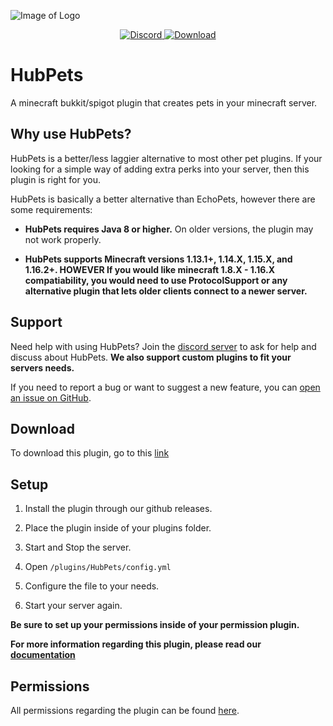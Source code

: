 
![Image of Logo](https://media.discordapp.net/attachments/433404755281313792/740643531718262864/Untitled_drawing_5.png)

<p align="center">
  <a href="https://discord.gg/ZEDUWwJZPy">
    <img src="https://img.shields.io/badge/-Chat_on_Discord-7289DA.svg?logo=discord&style=flat-square&logoColor=white" alt="Discord">
  </a>
  <a href="https://github.com/JaxonTekk/HubPets/releases">
    <img src="https://img.shields.io/badge/-Download_from_Github-D24939.svg?logo=githubs&style=flat-square&logoColor=white" alt="Download">
  </a>
</p>

# HubPets
A minecraft bukkit/spigot plugin that creates pets in your minecraft server.

Why use HubPets?
--------

HubPets is a better/less laggier alternative to most other pet plugins. If your looking for a simple way of adding extra perks into your server, then this plugin is right for you.

HubPets is basically a better alternative than EchoPets, however there are some requirements:

* **HubPets requires Java 8 or higher.** On older versions, the plugin may not work properly.

* **HubPets supports Minecraft versions 1.13.1+, 1.14.X, 1.15.X, and 1.16.2+. HOWEVER If you would like minecraft 1.8.X - 1.16.X compatiability, you would need to use ProtocolSupport or any alternative plugin that lets older clients connect to a newer server.**

Support
--------

Need help with using HubPets? Join the [discord server](https://discord.gg/ZEDUWwJZPy) to ask for help and discuss about HubPets. **We also support custom plugins to fit your servers needs.**

If you need to report a bug or want to suggest a new feature, you can [open an issue on GitHub](https://github.com/JaxonTekk/HubPets/issues/new).

Download
--------

To download this plugin, go to this [link](https://github.com/JaxonTekk/HubPets/releases)

Setup
--------

1. Install the plugin through our github releases.

2. Place the plugin inside of your plugins folder.

3. Start and Stop the server.

4. Open `/plugins/HubPets/config.yml`

5. Configure the file to your needs.

6. Start your server again.

**Be sure to set up your permissions inside of your permission plugin.**

**For more information regarding this plugin, please read our [documentation](https://jaxontekk.gitbook.io/hubpets/)**

Permissions
--------

All permissions regarding the plugin can be found [here](https://jaxontekk.gitbook.io/hubpets/setup/permissions).

